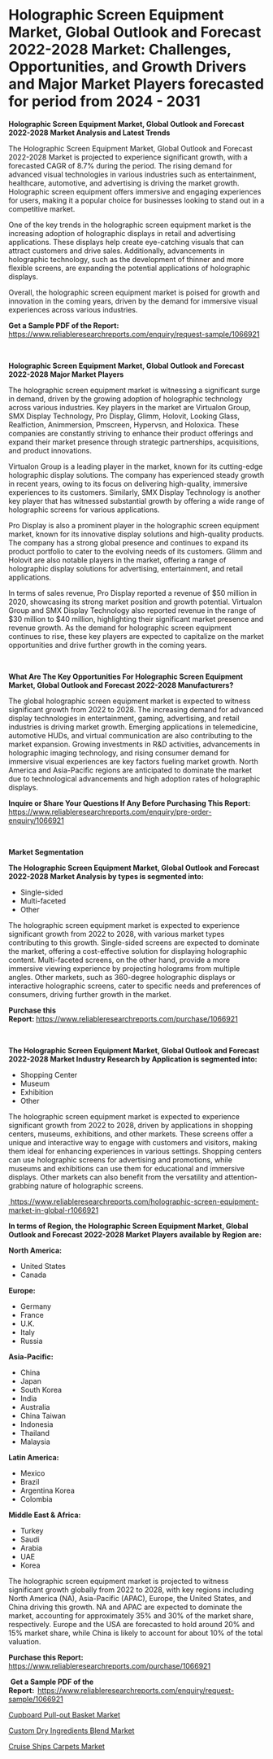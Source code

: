 <p><h1>Holographic Screen Equipment Market, Global Outlook and Forecast 2022-2028 Market: Challenges, Opportunities, and Growth Drivers and Major Market Players forecasted for period from 2024 - 2031</h1></p><p><strong>Holographic Screen Equipment Market, Global Outlook and Forecast 2022-2028 Market Analysis and Latest Trends</strong></p>
<p><p>The Holographic Screen Equipment Market, Global Outlook and Forecast 2022-2028 Market is projected to experience significant growth, with a forecasted CAGR of 8.7% during the period. The rising demand for advanced visual technologies in various industries such as entertainment, healthcare, automotive, and advertising is driving the market growth. Holographic screen equipment offers immersive and engaging experiences for users, making it a popular choice for businesses looking to stand out in a competitive market.</p><p>One of the key trends in the holographic screen equipment market is the increasing adoption of holographic displays in retail and advertising applications. These displays help create eye-catching visuals that can attract customers and drive sales. Additionally, advancements in holographic technology, such as the development of thinner and more flexible screens, are expanding the potential applications of holographic displays.</p><p>Overall, the holographic screen equipment market is poised for growth and innovation in the coming years, driven by the demand for immersive visual experiences across various industries.</p></p>
<p><strong>Get a Sample PDF of the Report:&nbsp;</strong> <a href="https://www.reliableresearchreports.com/enquiry/request-sample/1066921">https://www.reliableresearchreports.com/enquiry/request-sample/1066921</a></p>
<p>&nbsp;</p>
<p><strong>Holographic Screen Equipment Market, Global Outlook and Forecast 2022-2028 Major Market Players</strong></p>
<p><p>The holographic screen equipment market is witnessing a significant surge in demand, driven by the growing adoption of holographic technology across various industries. Key players in the market are Virtualon Group, SMX Display Technology, Pro Display, Glimm, Holovit, Looking Glass, Realfiction, Animmersion, Pmscreen, Hypervsn, and Holoxica. These companies are constantly striving to enhance their product offerings and expand their market presence through strategic partnerships, acquisitions, and product innovations.</p><p>Virtualon Group is a leading player in the market, known for its cutting-edge holographic display solutions. The company has experienced steady growth in recent years, owing to its focus on delivering high-quality, immersive experiences to its customers. Similarly, SMX Display Technology is another key player that has witnessed substantial growth by offering a wide range of holographic screens for various applications.</p><p>Pro Display is also a prominent player in the holographic screen equipment market, known for its innovative display solutions and high-quality products. The company has a strong global presence and continues to expand its product portfolio to cater to the evolving needs of its customers. Glimm and Holovit are also notable players in the market, offering a range of holographic display solutions for advertising, entertainment, and retail applications.</p><p>In terms of sales revenue, Pro Display reported a revenue of $50 million in 2020, showcasing its strong market position and growth potential. Virtualon Group and SMX Display Technology also reported revenue in the range of $30 million to $40 million, highlighting their significant market presence and revenue growth. As the demand for holographic screen equipment continues to rise, these key players are expected to capitalize on the market opportunities and drive further growth in the coming years.</p></p>
<p>&nbsp;</p>
<p><strong>What Are The Key Opportunities For Holographic Screen Equipment Market, Global Outlook and Forecast 2022-2028 Manufacturers?</strong></p>
<p><p>The global holographic screen equipment market is expected to witness significant growth from 2022 to 2028. The increasing demand for advanced display technologies in entertainment, gaming, advertising, and retail industries is driving market growth. Emerging applications in telemedicine, automotive HUDs, and virtual communication are also contributing to the market expansion. Growing investments in R&D activities, advancements in holographic imaging technology, and rising consumer demand for immersive visual experiences are key factors fueling market growth. North America and Asia-Pacific regions are anticipated to dominate the market due to technological advancements and high adoption rates of holographic displays.</p></p>
<p><strong>Inquire or Share Your Questions If Any Before Purchasing This Report:</strong> <a href="https://www.reliableresearchreports.com/enquiry/pre-order-enquiry/1066921">https://www.reliableresearchreports.com/enquiry/pre-order-enquiry/1066921</a></p>
<p>&nbsp;</p>
<p><strong>Market Segmentation</strong></p>
<p><strong>The Holographic Screen Equipment Market, Global Outlook and Forecast 2022-2028 Market Analysis by types is segmented into:</strong></p>
<p><ul><li>Single-sided</li><li>Multi-faceted</li><li>Other</li></ul></p>
<p><p>The holographic screen equipment market is expected to experience significant growth from 2022 to 2028, with various market types contributing to this growth. Single-sided screens are expected to dominate the market, offering a cost-effective solution for displaying holographic content. Multi-faceted screens, on the other hand, provide a more immersive viewing experience by projecting holograms from multiple angles. Other markets, such as 360-degree holographic displays or interactive holographic screens, cater to specific needs and preferences of consumers, driving further growth in the market.</p></p>
<p><strong>Purchase this Report:&nbsp;</strong><a href="https://www.reliableresearchreports.com/purchase/1066921">https://www.reliableresearchreports.com/purchase/1066921</a></p>
<p>&nbsp;</p>
<p><strong>The Holographic Screen Equipment Market, Global Outlook and Forecast 2022-2028 Market Industry Research by Application is segmented into:</strong></p>
<p><ul><li>Shopping Center</li><li>Museum</li><li>Exhibition</li><li>Other</li></ul></p>
<p><p>The holographic screen equipment market is expected to experience significant growth from 2022 to 2028, driven by applications in shopping centers, museums, exhibitions, and other markets. These screens offer a unique and interactive way to engage with customers and visitors, making them ideal for enhancing experiences in various settings. Shopping centers can use holographic screens for advertising and promotions, while museums and exhibitions can use them for educational and immersive displays. Other markets can also benefit from the versatility and attention-grabbing nature of holographic screens.</p></p>
<p><a href="https://www.reliableresearchreports.com/holographic-screen-equipment-market-in-global-r1066921">&nbsp;https://www.reliableresearchreports.com/holographic-screen-equipment-market-in-global-r1066921</a></p>
<p><strong>In terms of Region, the Holographic Screen Equipment Market, Global Outlook and Forecast 2022-2028 Market Players available by Region are:</strong></p>
<p>
    <p> <strong> North America: </strong>
        <ul>
            <li>United States</li>
            <li>Canada</li>
        </ul>
        </p> 
    <p> <strong> Europe: </strong>
        <ul>
            <li>Germany</li>
            <li>France</li>
            <li>U.K.</li>
            <li>Italy</li>
            <li>Russia</li>
        </ul>
        </p> 
    <p> <strong> Asia-Pacific: </strong>
        <ul>
            <li>China</li>
            <li>Japan</li>
            <li>South Korea</li>
            <li>India</li>
            <li>Australia</li>
            <li>China Taiwan</li>
            <li>Indonesia</li>
            <li>Thailand</li>
            <li>Malaysia</li>
        </ul>
        </p> 
    <p> <strong> Latin America: </strong>
        <ul>
            <li>Mexico</li>
            <li>Brazil</li>
            <li>Argentina Korea</li>
            <li>Colombia</li>
        </ul>
        </p> 
    <p> <strong> Middle East & Africa: </strong>
        <ul>
            <li>Turkey</li>
            <li>Saudi</li>
            <li>Arabia</li>
            <li>UAE</li>
            <li>Korea</li>
        </ul>
    </p>
    </p>
<p><p>The holographic screen equipment market is projected to witness significant growth globally from 2022 to 2028, with key regions including North America (NA), Asia-Pacific (APAC), Europe, the United States, and China driving this growth. NA and APAC are expected to dominate the market, accounting for approximately 35% and 30% of the market share, respectively. Europe and the USA are forecasted to hold around 20% and 15% market share, while China is likely to account for about 10% of the total valuation.</p></p>
<p><strong>Purchase this Report: </strong><a href="https://www.reliableresearchreports.com/purchase/1066921">https://www.reliableresearchreports.com/purchase/1066921</a></p>
<p>&nbsp;<strong>Get a Sample PDF of the Report:&nbsp;&nbsp;</strong><a href="https://www.reliableresearchreports.com/enquiry/request-sample/1066921">https://www.reliableresearchreports.com/enquiry/request-sample/1066921</a></p>
<p><strong></strong></p>
<p><p><a href="https://github.com/sydneyHley85/Market-Research-Report-List-1/blob/main/cupboard-pull-out-basket-market.md">Cupboard Pull-out Basket Market</a></p><p><a href="https://github.com/JordyBecker/Market-Research-Report-List-1/blob/main/custom-dry-ingredients-blend-market.md">Custom Dry Ingredients Blend Market</a></p><p><a href="https://github.com/neilMartin36/Market-Research-Report-List-1/blob/main/cruise-ships-carpets-market.md">Cruise Ships Carpets Market</a></p></p>